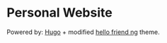 # Personal Website

Powered by: [Hugo](http://gohugo.io) + modified [hello friend ng](https://github.com/rhazdon) theme.  

